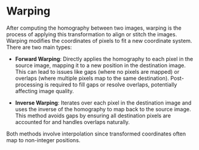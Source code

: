 # Warping

After computing the homography between two images, warping is the process of applying this transformation to align or stitch the images. Warping modifies the coordinates of pixels to fit a new coordinate system. There are two main types:

- **Forward Warping**: Directly applies the homography to each pixel in the source image, mapping it to a new position in the destination image. This can lead to issues like gaps (where no pixels are mapped) or overlaps (where multiple pixels map to the same destination). Post-processing is required to fill gaps or resolve overlaps, potentially affecting image quality.
  
- **Inverse Warping**: Iterates over each pixel in the destination image and uses the inverse of the homography to map back to the source image. This method avoids gaps by ensuring all destination pixels are accounted for and handles overlaps naturally.

Both methods involve interpolation since transformed coordinates often map to non-integer positions.
